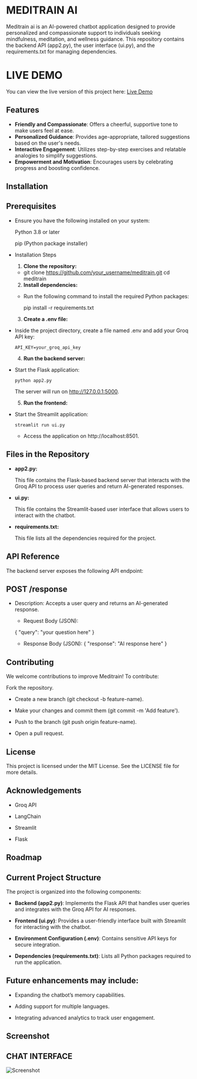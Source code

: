 
# MEDITRAIN AI

Meditrain ai is an AI-powered chatbot application designed to provide personalized and compassionate support to individuals seeking mindfulness, meditation, and wellness guidance. This repository contains the backend API (app2.py), the user interface (ui.py), and the requirements.txt for managing dependencies.

# LIVE DEMO
You can view the live version of this project here: [Live Demo](https://meditrainai-27.onrender.com)

## Features

- **Friendly and Compassionate**: Offers a cheerful, supportive tone to make users feel at ease.
- **Personalized Guidance**: Provides age-appropriate, tailored suggestions based on the user's needs.
- **Interactive Engagement**: Utilizes step-by-step exercises and relatable analogies to simplify suggestions.
- **Empowerment and Motivation**: Encourages users by celebrating progress and boosting confidence.



## Installation


## Prerequisites
- Ensure you have the following installed on your system:

    Python 3.8 or later

    pip (Python package installer)

- Installation Steps

   1) **Clone the repository:**

   - git clone https://github.com/your_username/meditrain.git
          cd meditrain

   2) **Install dependencies:**
   - Run the following command to install the required Python packages:

      pip install -r requirements.txt

   3) **Create a .env file:**
- Inside the project directory, create a file named .env and add your Groq API key:

      API_KEY=your_groq_api_key

   4) **Run the backend server:**
- Start the Flask application:

      python app2.py

    The server will run on http://127.0.0.1:5000.

  5) **Run the frontend:**
- Start the Streamlit application:

      streamlit run ui.py

   - Access the application on http://localhost:8501.

## Files in the Repository

- **app2.py:**

  This file contains the Flask-based backend server that interacts with the Groq API to process user queries and return AI-generated responses.

- **ui.py:**

  This file contains the Streamlit-based user interface that allows users to interact with the chatbot.

- **requirements.txt:**

  This file lists all the dependencies required for the project.
    
## API Reference

The backend server exposes the following API endpoint:

## POST /response
- Description: Accepts a user query and returns an AI-generated response.

  - Request Body (JSON):

  {
  "query": "your question here"
  }

   - Response Body (JSON):
  {
  "response": "AI response here"
  }
## Contributing

We welcome contributions to improve Meditrain! To contribute:

Fork the repository.

- Create a new branch (git checkout -b feature-name).

- Make your changes and commit them (git commit -m 'Add feature').

- Push to the branch (git push origin feature-name).

- Open a pull request.


## License

This project is licensed under the MIT License. See the LICENSE file for more details.


## Acknowledgements

 - Groq API

- LangChain

- Streamlit

- Flask

## Roadmap

## Current Project Structure

The project is organized into the following components:

- **Backend (app2.py)**: Implements the Flask API that handles user queries and integrates with the Groq API for AI responses.

- **Frontend (ui.py)**: Provides a user-friendly interface built with Streamlit for interacting with the chatbot.

- **Environment Configuration (.env)**: Contains sensitive API keys for secure integration.

- **Dependencies (requirements.txt)**: Lists all Python packages required to run the application.

## Future enhancements may include:

- Expanding the chatbot’s memory capabilities.

- Adding support for multiple languages.

- Integrating advanced analytics to track user engagement.


## Screenshot
## CHAT INTERFACE
![Screenshot]()

